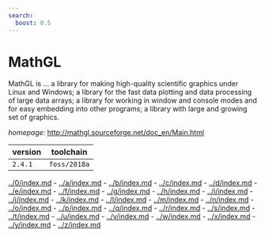```yaml
---
search:
  boost: 0.5
---
```

# MathGL

MathGL is ...  a library for making high-quality scientific graphics under Linux and Windows;  a library for the fast data plotting and data processing of large data arrays;  a library for working in window and console modes and for easy embedding into other programs;  a library with large and growing set of graphics.

*homepage*: <http://mathgl.sourceforge.net/doc_en/Main.html>

version | toolchain
--------|----------
``2.4.1`` | ``foss/2018a``

[../0/index.md](0) - [../a/index.md](a) - [../b/index.md](b) - [../c/index.md](c) - [../d/index.md](d) - [../e/index.md](e) - [../f/index.md](f) - [../g/index.md](g) - [../h/index.md](h) - [../i/index.md](i) - [../j/index.md](j) - [../k/index.md](k) - [../l/index.md](l) - [../m/index.md](m) - [../n/index.md](n) - [../o/index.md](o) - [../p/index.md](p) - [../q/index.md](q) - [../r/index.md](r) - [../s/index.md](s) - [../t/index.md](t) - [../u/index.md](u) - [../v/index.md](v) - [../w/index.md](w) - [../x/index.md](x) - [../y/index.md](y) - [../z/index.md](z)

